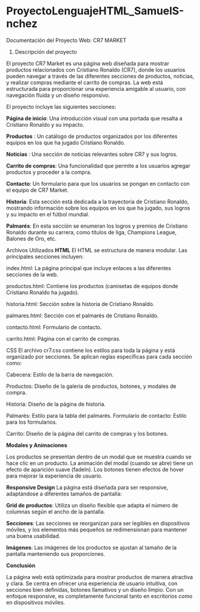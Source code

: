 # ProyectoLenguajeHTML_SamuelS-nchez

Documentación del Proyecto Web: CR7 MARKET


1. Descripción del proyecto

El proyecto CR7 Market es una página web diseñada para mostrar
productos relacionados con Cristiano Ronaldo (CR7), donde los
usuarios pueden navegar a través de las diferentes secciones de
productos, noticias, y realizar compras mediante el carrito de
compras. La web está estructurada para proporcionar una
experiencia amigable al usuario, con navegación fluida y un
diseño responsivo.

El proyecto incluye las siguientes secciones:

**Página de inicio**: Una introducción visual con una portada
que resalta a Cristiano Ronaldo y su impacto.

**Productos** : Un catálogo de productos organizados por los
diferentes equipos en los que ha jugado Cristiano Ronaldo.

**Noticias** : Una sección de noticias relevantes sobre CR7 y
sus logros.

**Carrito de compras**: Una funcionalidad que permite a los
usuarios agregar productos y proceder a la compra.

**Contacto**: Un formulario para que los usuarios se pongan en
contacto con el equipo de CR7 Market.

**Historia**: Esta sección está dedicada a la trayectoria de
Cristiano Ronaldo, mostrando información sobre los equipos en
los que ha jugado, sus logros y su impacto en el fútbol mundial.

**Palmarés**: En esta sección se enumeran los logros y premios
de Cristiano Ronaldo durante su carrera, como títulos de liga,
Champions League, Balones de Oro, etc.

Archivos Utilizados
**HTML**
El HTML se estructura de manera modular. Las principales
secciones incluyen:

index.html: La página principal que incluye enlaces a las
diferentes secciones de la web.

productos.html: Contiene los productos (camisetas de equipos
donde Cristiano Ronaldo ha jugado).

historia.html: Sección sobre la 
historia de Cristiano Ronaldo.

palmares.html: Sección con el palmarés de Cristiano Ronaldo.

contacto.html: Formulario de contacto.

carrito.html: Página con el carrito de compras.

CSS
El archivo cr7.css contiene los estilos para toda la página y
está organizado por secciones. Se aplican reglas específicas
para cada sección como:

Cabecera: Estilo de la barra de navegación.

Productos: Diseño de la galería de productos, botones, y modales
de compra.

Historia: Diseño de la página de historia.

Palmarés: Estilo para la tabla del palmarés.
Formulario de contacto: Estilo para los formularios.

Carrito: Diseño de la página del carrito de compras y los
botones.

**Modales y Animaciones**

Los productos se presentan dentro de un modal que se muestra
cuando se hace clic en un producto.
    La animación del modal (cuando se abre) tiene un efecto de
    aparición suave (fadeIn).
    Los botones tienen efectos de hover para mejorar la
    experiencia de usuario.

**Responsive Design**
La página está diseñada para ser responsive, adaptándose a
diferentes tamaños de pantalla:

**Grid de productos**: Utiliza un diseño flexible que adapta el
número de columnas según el ancho de la pantalla.

**Secciones**: Las secciones se reorganizan para ser legibles en
dispositivos móviles, y los elementos más pequeños se
redimensionan para mantener una buena usabilidad.

**Imágenes**: Las imágenes de los productos se ajustan al tamaño
de la pantalla manteniendo sus proporciones.


**Conclusión**

La página web está optimizada para mostrar productos de manera
atractiva y clara. Se centra en ofrecer una experiencia de
usuario intuitiva, con secciones bien definidas, botones
llamativos y un diseño limpio. Con un enfoque responsive, es
completamente funcional tanto en escritorios como en
dispositivos móviles.